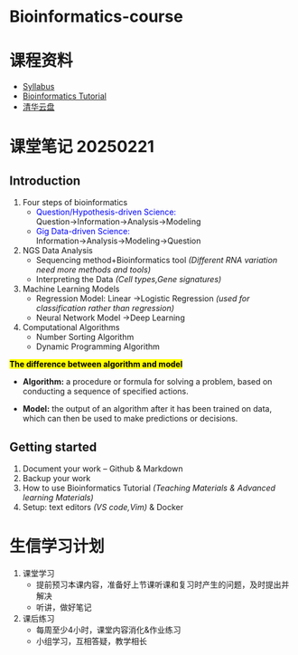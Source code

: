 # **Bioinformatics-course**  
# 课程资料
- [Syllabus](https://365.kdocs.cn/l/caAbfIt5y8Fk)  
- [Bioinformatics Tutorial](https://bioinfo.gitbook.io)
- [清华云盘](https://cloud.tsinghua.edu.cn/d/dcbb0944631a4291b34c/)

# 课堂笔记 20250221
## Introduction
1. Four steps of bioinformatics
    - <font color=Blue>Question/Hypothesis-driven Science:</font> Question→Information→Analysis→Modeling  
    - <font color=Blue>Gig Data-driven Science:</font> Information→Analysis→Modeling→Question   
3. NGS Data Analysis
    - Sequencing method+Bioinformatics tool *(Different RNA variation need more methods and tools)*
    -  Interpreting the Data *(Cell types,Gene signatures)*
4. Machine Learning Models
    - Regression Model: Linear →Logistic Regression *(used for classification rather than regression)*
    - Neural Network Model →Deep Learning
5. Computational Algorithms
    - Number Sorting Algorithm
    - Dynamic Programming Algorithm  

**<mark>The difference between algorithm and model<mark>**
- **Algorithm:** a procedure or formula for solving a problem, based on conducting a sequence of specified actions.

- **Model:** the output of an algorithm after it has been trained on data, which can then be used to make predictions or decisions.


## Getting started
1. Document your work – Github & Markdown
2. Backup your work
3. How to use Bioinformatics Tutorial *(Teaching Materials & Advanced learning Materials)*
4. Setup: text editors *(VS code,Vim)* & Docker  

   
# 生信学习计划
1. 课堂学习
    - 提前预习本课内容，准备好上节课听课和复习时产生的问题，及时提出并解决
    - 听讲，做好笔记
2. 课后练习
    - 每周至少4小时，课堂内容消化&作业练习
    - 小组学习，互相答疑，教学相长




